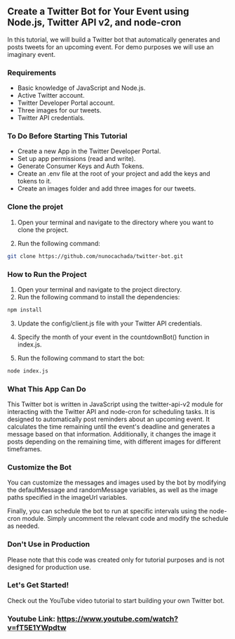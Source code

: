 ## Create a Twitter Bot for Your Event using Node.js, Twitter API v2, and node-cron

In this tutorial, we will build a Twitter bot that automatically generates and posts tweets for an upcoming event. For demo purposes we will use an imaginary event.

### Requirements

- Basic knowledge of JavaScript and Node.js.
- Active Twitter account.
- Twitter Developer Portal account.
- Three images for our tweets.
- Twitter API credentials.

### To Do Before Starting This Tutorial

- Create a new App in the Twitter Developer Portal.
- Set up app permissions (read and write).
- Generate Consumer Keys and Auth Tokens.
- Create an .env file at the root of your project and add the keys and tokens to it.
- Create an images folder and add three images for our tweets.

### Clone the projet

1. Open your terminal and navigate to the directory where you want to clone the project.

2. Run the following command:

```bash
git clone https://github.com/nunocachada/twitter-bot.git
```

### How to Run the Project

1. Open your terminal and navigate to the project directory.
2. Run the following command to install the dependencies:

```bash
npm install
```

3. Update the config/client.js file with your Twitter API credentials.

4. Specify the month of your event in the countdownBot() function in index.js.

5. Run the following command to start the bot:

```bash
node index.js
```

### What This App Can Do

This Twitter bot is written in JavaScript using the twitter-api-v2 module for interacting with the Twitter API and node-cron for scheduling tasks. It is designed to automatically post reminders about an upcoming event. It calculates the time remaining until the event's deadline and generates a message based on that information. Additionally, it changes the image it posts depending on the remaining time, with different images for different timeframes.

### Customize the Bot

You can customize the messages and images used by the bot by modifying the defaultMessage and randomMessage variables, as well as the image paths specified in the imageUrl variables.

Finally, you can schedule the bot to run at specific intervals using the node-cron module. Simply uncomment the relevant code and modify the schedule as needed.

### Don't Use in Production

Please note that this code was created only for tutorial purposes and is not designed for production use.

### Let's Get Started!

Check out the YouTube video tutorial to start building your own Twitter bot.

### Youtube Link: https://www.youtube.com/watch?v=fT5E1YWpdtw
